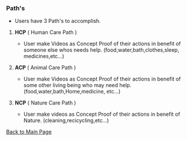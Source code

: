 ### Path's
-  Users have 3 Path's to accomplish.
1. **HCP** ( Human Care Path )
    - User make Videos as Concept Proof of their actions in benefit of someone else whos needs help. (food,water,bath,clothes,sleep, medicines,etc...)
  
2. **ACP** ( Animal Care Path )
    - User make Videos as Concept Proof of their actions in benefit of some other living being who may need help. (food,water,bath,Home,medicine, etc...)
3. **NCP** ( Nature Care Path )
    - User make videos as Concept Proof of their actions in benefit of Nature. (cleaning,recicycling,etc...)


[Back to Main Page](../README.md)